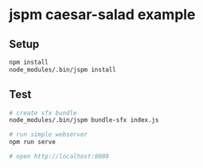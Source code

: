 jspm caesar-salad example
=========================

Setup
-----

```bash
npm install
node_modules/.bin/jspm install
```

Test
----

```bash
# create sfx bundle
node_modules/.bin/jspm bundle-sfx index.js

# run simple webserver
npm run serve

# open http://localhost:8080
```
